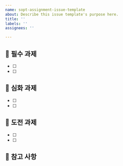 ```yaml
---
name: sopt-assignment-issue-template
about: Describe this issue template's purpose here.
title: ''
labels: ''
assignees: ''

---
```


## 🐣 필수 과제
- [ ]
- [ ]

## 🐤 심화 과제
- [ ]
- [ ]

## 🐥 도전 과제
- [ ]
- [ ]

## 💪 참고 사항
